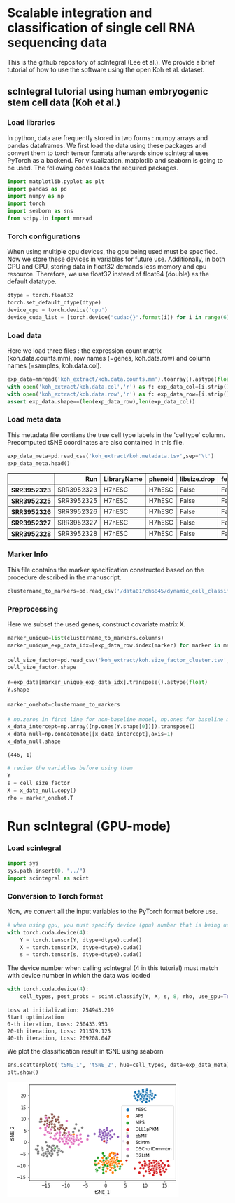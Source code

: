 # Scalable integration and classification of single cell RNA sequencing data

This is the github repository of scIntegral (Lee et al.).
We provide a brief tutorial of how to use the software using the open Koh et al. dataset.

## scIntegral tutorial using human embryogenic stem cell data (Koh et al.)

### Load libraries
In python, data are frequently stored in two forms : numpy arrays and pandas dataframes.
We first load the data using these packages and convert them to torch tensor formats afterwards since scIntegral uses PyTorch as a backend.
For visualization, matplotlib and seaborn is going to be used.
The following codes loads the required packages.


```python
import matplotlib.pyplot as plt
import pandas as pd
import numpy as np
import torch
import seaborn as sns
from scipy.io import mmread
```

### Torch configurations
When using multiple gpu devices, the gpu being used must be specified.
Now we store these devices in variables for future use.
Additionally, in both CPU and GPU, storing data in float32 demands less memory and cpu resource.
Therefore, we use float32 instead of float64 (double) as the default datatype.


```python
dtype = torch.float32
torch.set_default_dtype(dtype)
device_cpu = torch.device('cpu')
device_cuda_list = [torch.device("cuda:{}".format(i)) for i in range(6)[::-1]]
```

### Load data

Here we load three files : the expression count matrix (koh.data.counts.mm), row names (=genes, koh.data.row) and column names (=samples, koh.data.col).


```python
exp_data=mmread('koh_extract/koh.data.counts.mm').toarray().astype(float)
with open('koh_extract/koh.data.col','r') as f: exp_data_col=[i.strip().strip('"') for i in f.read().split()]
with open('koh_extract/koh.data.row','r') as f: exp_data_row=[i.strip().strip('"') for i in f.read().split()]
assert exp_data.shape==(len(exp_data_row),len(exp_data_col))
```

### Load meta data

This metadata file contians the true cell type labels in the 'celltype' column.
Precomputed tSNE coordinates are also contained in this file.


```python
exp_data_meta=pd.read_csv('koh_extract/koh.metadata.tsv',sep='\t')
exp_data_meta.head()
```




<div>
<style scoped>
    .dataframe tbody tr th:only-of-type {
        vertical-align: middle;
    }

    .dataframe tbody tr th {
        vertical-align: top;
    }

    .dataframe thead th {
        text-align: right;
    }
</style>
<table border="1" class="dataframe">
  <thead>
    <tr style="text-align: right;">
      <th></th>
      <th>Run</th>
      <th>LibraryName</th>
      <th>phenoid</th>
      <th>libsize.drop</th>
      <th>feature.drop</th>
      <th>total_features</th>
      <th>log10_total_features</th>
      <th>total_counts</th>
      <th>log10_total_counts</th>
      <th>pct_counts_top_50_features</th>
      <th>pct_counts_top_100_features</th>
      <th>pct_counts_top_200_features</th>
      <th>pct_counts_top_500_features</th>
      <th>is_cell_control</th>
      <th>celltype</th>
      <th>tSNE_1</th>
      <th>tSNE_2</th>
    </tr>
  </thead>
  <tbody>
    <tr>
      <th>SRR3952323</th>
      <td>SRR3952323</td>
      <td>H7hESC</td>
      <td>H7hESC</td>
      <td>False</td>
      <td>False</td>
      <td>4895</td>
      <td>3.689841</td>
      <td>2.248411e+06</td>
      <td>6.351876</td>
      <td>18.278965</td>
      <td>25.975390</td>
      <td>35.537616</td>
      <td>52.410941</td>
      <td>False</td>
      <td>hESC</td>
      <td>9.973465</td>
      <td>19.045918</td>
    </tr>
    <tr>
      <th>SRR3952325</th>
      <td>SRR3952325</td>
      <td>H7hESC</td>
      <td>H7hESC</td>
      <td>False</td>
      <td>False</td>
      <td>4887</td>
      <td>3.689131</td>
      <td>2.271617e+06</td>
      <td>6.356335</td>
      <td>24.672529</td>
      <td>32.222803</td>
      <td>41.547358</td>
      <td>57.969233</td>
      <td>False</td>
      <td>hESC</td>
      <td>10.366232</td>
      <td>21.511833</td>
    </tr>
    <tr>
      <th>SRR3952326</th>
      <td>SRR3952326</td>
      <td>H7hESC</td>
      <td>H7hESC</td>
      <td>False</td>
      <td>False</td>
      <td>4888</td>
      <td>3.689220</td>
      <td>5.846824e+05</td>
      <td>5.766921</td>
      <td>22.732839</td>
      <td>30.205988</td>
      <td>39.431308</td>
      <td>55.285817</td>
      <td>False</td>
      <td>hESC</td>
      <td>9.881356</td>
      <td>19.317197</td>
    </tr>
    <tr>
      <th>SRR3952327</th>
      <td>SRR3952327</td>
      <td>H7hESC</td>
      <td>H7hESC</td>
      <td>False</td>
      <td>False</td>
      <td>4879</td>
      <td>3.688420</td>
      <td>3.191810e+06</td>
      <td>6.504037</td>
      <td>20.867378</td>
      <td>29.003904</td>
      <td>38.785558</td>
      <td>56.020859</td>
      <td>False</td>
      <td>hESC</td>
      <td>8.483966</td>
      <td>21.289459</td>
    </tr>
    <tr>
      <th>SRR3952328</th>
      <td>SRR3952328</td>
      <td>H7hESC</td>
      <td>H7hESC</td>
      <td>False</td>
      <td>False</td>
      <td>4873</td>
      <td>3.687886</td>
      <td>2.190385e+06</td>
      <td>6.340521</td>
      <td>21.287923</td>
      <td>29.423689</td>
      <td>39.307683</td>
      <td>56.640975</td>
      <td>False</td>
      <td>hESC</td>
      <td>9.017168</td>
      <td>20.637262</td>
    </tr>
  </tbody>
</table>
</div>



### Marker Info
This file contains the marker specification constructed based on the procedure described in the manuscript.


```python
clustername_to_markers=pd.read_csv('/data01/ch6845/dynamic_cell_classifier/data/koh_extract/koh.rho.tsv',sep='\t').T
```

### Preprocessing

Here we subset the used genes, construct covariate matrix X.


```python
marker_unique=list(clustername_to_markers.columns)
marker_unique_exp_data_idx=[exp_data_row.index(marker) for marker in marker_unique]

cell_size_factor=pd.read_csv('koh_extract/koh.size_factor_cluster.tsv',sep='\t',header=None)[0].values.astype(float)#.reshape(-1,1)
cell_size_factor.shape

Y=exp_data[marker_unique_exp_data_idx].transpose().astype(float)
Y.shape

marker_onehot=clustername_to_markers

# np.zeros in first line for non-baseline model, np.ones for baseline model
x_data_intercept=np.array([np.ones(Y.shape[0])]).transpose()
x_data_null=np.concatenate([x_data_intercept],axis=1)
x_data_null.shape
```




    (446, 1)




```python
# review the variables before using them
Y
s = cell_size_factor
X = x_data_null.copy()
rho = marker_onehot.T
```

# Run scIntegral (GPU-mode)


### Load scintegral


```python
import sys
sys.path.insert(0, "../")
import scintegral as scint
```

### Conversion to Torch format
Now, we convert all the input variables to the PyTorch format before use.


```python
# when using gpu, you must specify device (gpu) number that is being used
with torch.cuda.device(4):
    Y = torch.tensor(Y, dtype=dtype).cuda()
    X = torch.tensor(X, dtype=dtype).cuda()
    s = torch.tensor(s, dtype=dtype).cuda()
```

The device number when calling scIntegral (4 in this tutorial) must match with device number in which the data was loaded 


```python
with torch.cuda.device(4):
    cell_types, post_probs = scint.classify(Y, X, s, 8, rho, use_gpu=True)
```

    Loss at initialization: 254943.219
    Start optimization
    0-th iteration, Loss: 250433.953
    20-th iteration, Loss: 211579.125
    40-th iteration, Loss: 209208.047


We plot the classification result in tSNE using seaborn


```python
sns.scatterplot('tSNE_1', 'tSNE_2', hue=cell_types, data=exp_data_meta)
plt.show()
```


![png](output_24_0.png)

